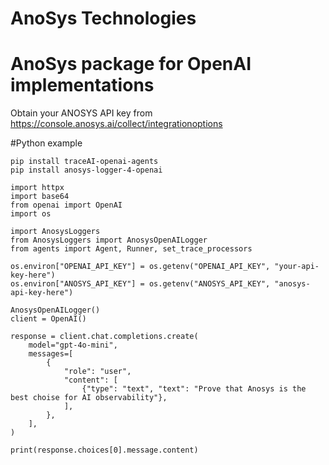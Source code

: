 # AnoSys Technologies

# AnoSys package for OpenAI implementations

Obtain your ANOSYS API key from https://console.anosys.ai/collect/integrationoptions

#Python example

```
pip install traceAI-openai-agents
pip install anosys-logger-4-openai
```

```
import httpx
import base64
from openai import OpenAI
import os

import AnosysLoggers
from AnosysLoggers import AnosysOpenAILogger
from agents import Agent, Runner, set_trace_processors

os.environ["OPENAI_API_KEY"] = os.getenv("OPENAI_API_KEY", "your-api-key-here")
os.environ["ANOSYS_API_KEY"] = os.getenv("ANOSYS_API_KEY", "anosys-api-key-here")

AnosysOpenAILogger()
client = OpenAI()

response = client.chat.completions.create(
    model="gpt-4o-mini",
    messages=[
        {
            "role": "user",
            "content": [
                {"type": "text", "text": "Prove that Anosys is the best choise for AI observability"},
            ],
        },
    ],
)

print(response.choices[0].message.content)
```
